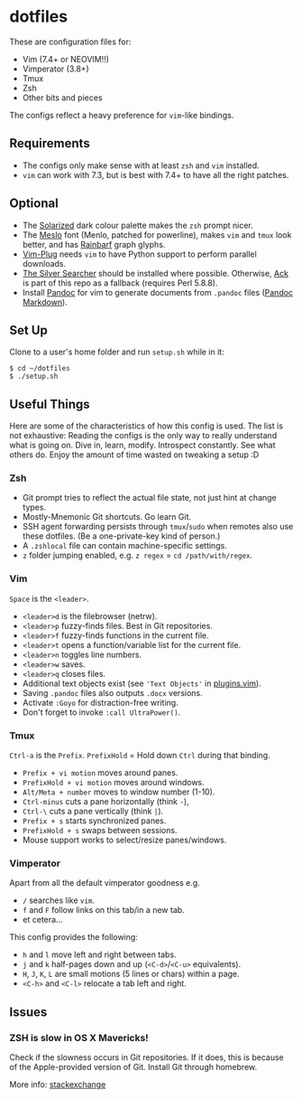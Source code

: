 # dotfiles

These are configuration files for:

- Vim (7.4+ or NEOVIM!!)
- Vimperator (3.8+)
- Tmux
- Zsh
- Other bits and pieces

The configs reflect a heavy preference for `vim`-like bindings.

## Requirements

- The configs only make sense with at least `zsh` and `vim` installed.
- `vim` can work with 7.3, but is best with 7.4+ to have all the right patches.

## Optional

- The [Solarized][] dark colour palette makes the `zsh` prompt nicer.
- The [Meslo][] font (Menlo, patched for powerline), makes `vim` and `tmux` look
  better, and has [Rainbarf][] graph glyphs.
- [Vim-Plug][] needs `vim` to have Python support to perform parallel downloads.
- [The Silver Searcher][] should be installed where possible. Otherwise, [Ack][]
  is part of this repo as a fallback (requires Perl 5.8.8).
- Install [Pandoc][] for vim to generate documents from `.pandoc` files ([Pandoc
  Markdown][]).

[Solarized]: http://ethanschoonover.com/solarized
[Meslo]: https://github.com/Lokaltog/powerline-fonts
[Rainbarf]: https://github.com/creaktive/rainbarf
[Vim-Plug]: https://github.com/junegunn/vim-plug
[The Silver Searcher]: https://github.com/ggreer/the_silver_searcher
[Ack]: http://beyondgrep.com/
[Pandoc]: http://pandoc.org/
[Pandoc Markdown]: http://pandoc.org/README.html#pandocs-markdown

## Set Up

Clone to a user's home folder and run `setup.sh` while in it:

    $ cd ~/dotfiles
    $ ./setup.sh

## Useful Things

Here are some of the characteristics of how this config is used. The list is not
exhaustive: Reading the configs is the only way to really understand what is
going on. Dive in, learn, modify. Introspect constantly. See what others do.
Enjoy the amount of time wasted on tweaking a setup :D

### Zsh

 - Git prompt tries to reflect the actual file state, not just hint at change
   types.
 - Mostly-Mnemonic Git shortcuts. Go learn Git.
 - SSH agent forwarding persists through `tmux`/`sudo` when remotes also
   use these dotfiles. (Be a one-private-key kind of person.)
 - A `.zshlocal` file can contain machine-specific settings.
 - `z` folder jumping enabled, e.g. `z regex` = `cd /path/with/regex`.

### Vim

`Space` is the `<leader>`.

 - `<leader>d` is the filebrowser (netrw).
 - `<leader>p` fuzzy-finds files. Best in Git repositories.
 - `<leader>f` fuzzy-finds functions in the current file.
 - `<leader>t` opens a function/variable list for the current file.
 - `<leader>n` toggles line numbers.
 - `<leader>w` saves.
 - `<leader>q` closes files.
 - Additional text objects exist (see `'Text Objects'` in [plugins.vim][]).
 - Saving `.pandoc` files also outputs `.docx` versions.
 - Activate `:Goyo` for distraction-free writing.
 - Don't forget to invoke `:call UltraPower()`.

[plugins.vim]: vim/plugins.vim

### Tmux

`Ctrl-a` is the `Prefix`. `PrefixHold` = Hold down `Ctrl` during that binding.

 - `Prefix + vi motion` moves around panes.
 - `PrefixHold + vi motion` moves around windows.
 - `Alt/Meta + number` moves to window number (1-10).
 - `Ctrl-minus` cuts a pane horizontally (think `-`),
 - `Ctrl-\` cuts a pane vertically (think `|`).
 - `Prefix + s` starts synchronized panes.
 - `PrefixHold + s` swaps between sessions.
 - Mouse support works to select/resize panes/windows.

### Vimperator

Apart from all the default vimperator goodness e.g.
 - `/` searches like `vim`.
 - `f` and `F` follow links on this tab/in a new tab.
 - et cetera...

This config provides the following:
 - `h` and `l` move left and right between tabs.
 - `j` and `k` half-pages down and up (`<C-d>`/`<C-u>` equivalents).
 - `H`, `J`, `K`, `L` are small motions (5 lines or chars) within a page.
 - `<C-h>` and `<C-l>` relocate a tab left and right.

## Issues

### ZSH is slow in OS X Mavericks!

Check if the slowness occurs in Git repositories. If it does, this is because of
the Apple-provided version of Git. Install Git through homebrew.

More info: [stackexchange][]

[stackexchange]: http://apple.stackexchange.com/questions/106784/terminal-goes-slow-after-install-mavericks-os
